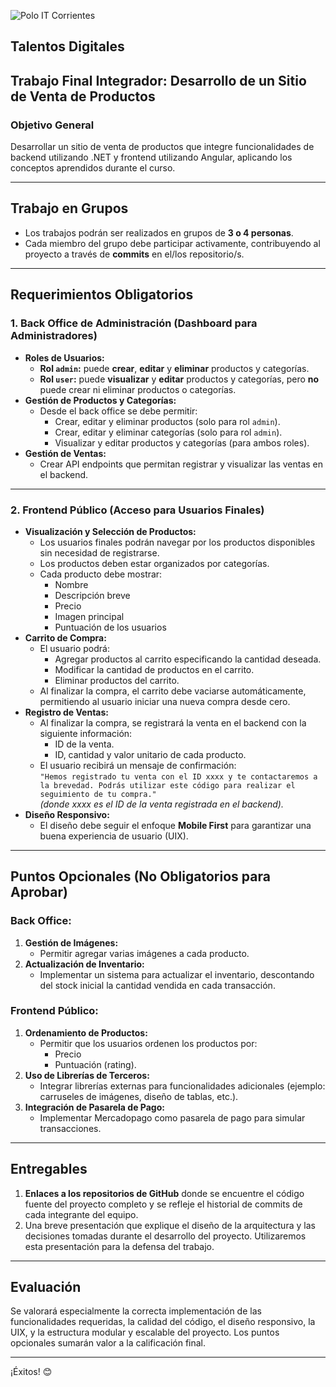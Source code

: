 
![Polo IT Corrientes](https://www.poloitcorrientes.com.ar/assets/images/polo-it.png)
## Talentos Digitales


## Trabajo Final Integrador: Desarrollo de un Sitio de Venta de Productos

### Objetivo General
Desarrollar un sitio de venta de productos que integre funcionalidades de backend utilizando .NET y frontend utilizando Angular, aplicando los conceptos aprendidos durante el curso.

---

## Trabajo en Grupos
- Los trabajos podrán ser realizados en grupos de **3 o 4 personas**.
- Cada miembro del grupo debe participar activamente, contribuyendo al proyecto a través de **commits** en el/los repositorio/s.

---

## Requerimientos Obligatorios

### 1. Back Office de Administración (Dashboard para Administradores)
- **Roles de Usuarios:**
  - **Rol `admin`:** puede **crear**, **editar** y **eliminar** productos y categorías.
  - **Rol `user`:** puede **visualizar** y **editar** productos y categorías, pero **no** puede crear ni eliminar productos o categorías.
- **Gestión de Productos y Categorías:**
  - Desde el back office se debe permitir:
    - Crear, editar y eliminar productos (solo para rol `admin`).
    - Crear, editar y eliminar categorías (solo para rol `admin`).
    - Visualizar y editar productos y categorías (para ambos roles).
- **Gestión de Ventas:**
  - Crear API endpoints que permitan registrar y visualizar las ventas en el backend.

---

### 2. Frontend Público (Acceso para Usuarios Finales)
- **Visualización y Selección de Productos:**
  - Los usuarios finales podrán navegar por los productos disponibles sin necesidad de registrarse.
  - Los productos deben estar organizados por categorías.
  - Cada producto debe mostrar:
    - Nombre
    - Descripción breve
    - Precio
    - Imagen principal
    - Puntuación de los usuarios
- **Carrito de Compra:**
  - El usuario podrá:
    - Agregar productos al carrito especificando la cantidad deseada.
    - Modificar la cantidad de productos en el carrito.
    - Eliminar productos del carrito.
  - Al finalizar la compra, el carrito debe vaciarse automáticamente, permitiendo al usuario iniciar una nueva compra desde cero.
- **Registro de Ventas:**
  - Al finalizar la compra, se registrará la venta en el backend con la siguiente información:
    - ID de la venta.
    - ID, cantidad y valor unitario de cada producto.
  - El usuario recibirá un mensaje de confirmación:  
    `"Hemos registrado tu venta con el ID xxxx y te contactaremos a la brevedad. Podrás utilizar este código para realizar el seguimiento de tu compra."`  
    *(donde xxxx es el ID de la venta registrada en el backend).*
- **Diseño Responsivo:**
  - El diseño debe seguir el enfoque **Mobile First** para garantizar una buena experiencia de usuario (UIX).

---

## Puntos Opcionales (No Obligatorios para Aprobar)

### Back Office:
1. **Gestión de Imágenes:**
   - Permitir agregar varias imágenes a cada producto.
2. **Actualización de Inventario:**
   - Implementar un sistema para actualizar el inventario, descontando del stock inicial la cantidad vendida en cada transacción.

### Frontend Público:
1. **Ordenamiento de Productos:**
   - Permitir que los usuarios ordenen los productos por:
     - Precio
     - Puntuación (rating).
2. **Uso de Librerías de Terceros:**
   - Integrar librerías externas para funcionalidades adicionales (ejemplo: carruseles de imágenes, diseño de tablas, etc.).
3. **Integración de Pasarela de Pago:**
   - Implementar Mercadopago como pasarela de pago para simular transacciones.

---

## Entregables
1.	**Enlaces a los repositorios de GitHub** donde se encuentre el código fuente del proyecto completo y se refleje el historial de commits de cada integrante del equipo.
2.	Una breve presentación que explique el diseño de la arquitectura y las decisiones tomadas durante el desarrollo del proyecto. Utilizaremos esta presentación para la defensa del trabajo.
---

## Evaluación
Se valorará especialmente la correcta implementación de las funcionalidades requeridas, la calidad del código, el diseño responsivo, la UIX, y la estructura modular y escalable del proyecto. Los puntos opcionales sumarán valor a la calificación final.

---

¡Éxitos! 😊

